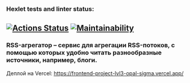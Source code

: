 ### Hexlet tests and linter status:
[![Actions Status](https://github.com/Mansur903/frontend-project-lvl3/workflows/hexlet-check/badge.svg)](https://github.com/Mansur903/frontend-project-lvl3/actions)
[![Maintainability](https://api.codeclimate.com/v1/badges/a99a88d28ad37a79dbf6/maintainability)](https://codeclimate.com/github/codeclimate/codeclimate/maintainability)
-------------------------  
### RSS-агрегатор – сервис для агрегации RSS-потоков, с помощью которых удобно читать разнообразные источники, например, блоги.

Деплой на Vercel: https://frontend-project-lvl3-opal-sigma.vercel.app/
